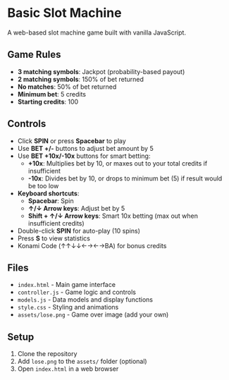 # Basic Slot Machine

A web-based slot machine game built with vanilla JavaScript.

## Game Rules

- **3 matching symbols**: Jackpot (probability-based payout)
- **2 matching symbols**: 150% of bet returned
- **No matches**: 50% of bet returned
- **Minimum bet**: 5 credits
- **Starting credits**: 100

## Controls

- Click **SPIN** or press **Spacebar** to play
- Use **BET +/-** buttons to adjust bet amount by 5
- Use **BET +10x/-10x** buttons for smart betting:
  - **+10x**: Multiplies bet by 10, or maxes out to your total credits if insufficient
  - **-10x**: Divides bet by 10, or drops to minimum bet (5) if result would be too low
- **Keyboard shortcuts**:
  - **Spacebar**: Spin
  - **↑/↓ Arrow keys**: Adjust bet by 5
  - **Shift + ↑/↓ Arrow keys**: Smart 10x betting (max out when insufficient credits)
- Double-click **SPIN** for auto-play (10 spins)
- Press **S** to view statistics
- Konami Code (↑↑↓↓←→←→BA) for bonus credits

## Files

- `index.html` - Main game interface
- `controller.js` - Game logic and controls
- `models.js` - Data models and display functions
- `style.css` - Styling and animations
- `assets/lose.png` - Game over image (add your own)

## Setup

1. Clone the repository
2. Add `lose.png` to the `assets/` folder (optional)
3. Open `index.html` in a web browser